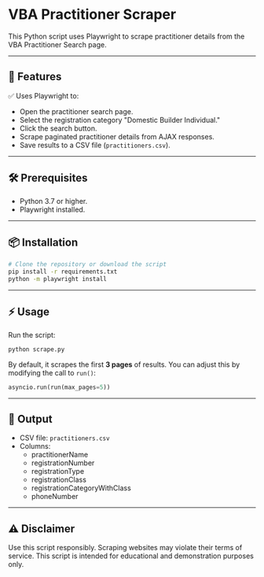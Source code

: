 # VBA Practitioner Scraper

This Python script uses Playwright to scrape practitioner details from the VBA Practitioner Search page.

---

## 🚀 Features

✅ Uses Playwright to:
- Open the practitioner search page.
- Select the registration category "Domestic Builder Individual."
- Click the search button.
- Scrape paginated practitioner details from AJAX responses.
- Save results to a CSV file (`practitioners.csv`).

---

## 🛠️ Prerequisites

- Python 3.7 or higher.
- Playwright installed.

---

## 📦 Installation

```bash
# Clone the repository or download the script
pip install -r requirements.txt
python -m playwright install
```

---

## ⚡ Usage

Run the script:

```bash
python scrape.py
```

By default, it scrapes the first **3 pages** of results. You can adjust this by modifying the call to `run()`:

```python
asyncio.run(run(max_pages=5))
```

---

## 🔎 Output

- CSV file: `practitioners.csv`
- Columns:
  - practitionerName
  - registrationNumber
  - registrationType
  - registrationClass
  - registrationCategoryWithClass
  - phoneNumber

---

## ⚠️ Disclaimer

Use this script responsibly. Scraping websites may violate their terms of service. This script is intended for educational and demonstration purposes only.
